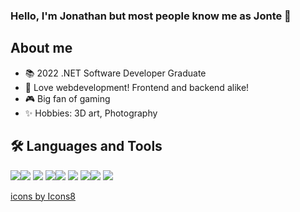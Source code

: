 ### Hello, I'm Jonathan but most people know me as Jonte 👋 

## About me
* 📚 2022 .NET Software Developer Graduate
* 💚 Love webdevelopment! Frontend and backend alike!
* 🎮 Big fan of gaming
* ✨ Hobbies: 3D art, Photography

## 🛠️ Languages and Tools
<img src="https://img.icons8.com/color/48/000000/python--v1.png"/><img src="https://img.icons8.com/color/48/000000/javascript--v2.png"/> <img src="https://img.icons8.com/color/48/000000/html-5--v1.png"/>
<img src="https://img.icons8.com/color/48/000000/css3.png"/><img src="https://img.icons8.com/color/48/000000/sass.png"/> <img src="https://img.icons8.com/color/48/000000/git.png"/>
<img src="https://img.icons8.com/color/48/000000/vue-js.png"/><img src="https://img.icons8.com/color/48/000000/figma--v1.png"/>
<img src="https://img.icons8.com/color/48/000000/c-sharp-logo.png"/>

<a href="https://icons8.com">icons by Icons8</a>
